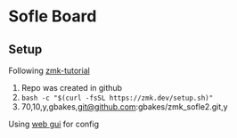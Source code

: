 # Sofle Board 

## Setup

Following [zmk-tutorial](https://zmk.dev/docs/user-setup)

1. Repo was created in github
2. `bash -c "$(curl -fsSL https://zmk.dev/setup.sh)"`
3. 70,10,y,gbakes,git@github.com:gbakes/zmk_sofle2.git,y

Using [web gui](https://nickcoutsos.github.io/keymap-editor/) for config
